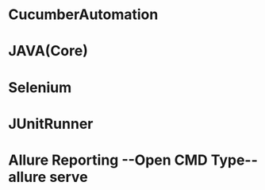 # CucumberAutomation
# JAVA(Core)
# Selenium
# JUnitRunner
# Allure Reporting --Open CMD Type-- allure serve
